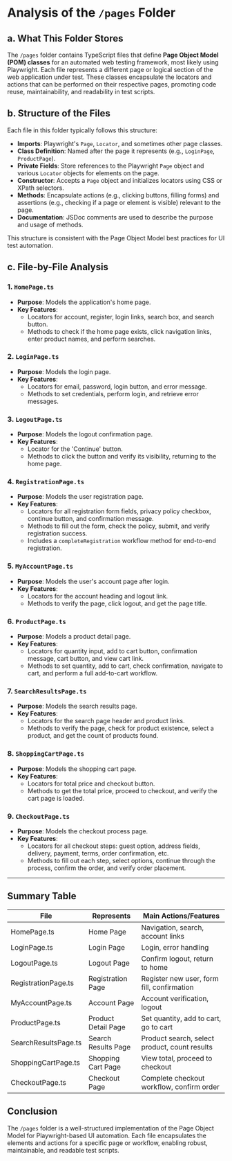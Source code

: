 # Analysis of the `/pages` Folder

## a. What This Folder Stores

The `/pages` folder contains TypeScript files that define **Page Object Model (POM) classes** for an automated web testing framework, most likely using Playwright. Each file represents a different page or logical section of the web application under test. These classes encapsulate the locators and actions that can be performed on their respective pages, promoting code reuse, maintainability, and readability in test scripts.

## b. Structure of the Files

Each file in this folder typically follows this structure:

- **Imports**: Playwright's `Page`, `Locator`, and sometimes other page classes.
- **Class Definition**: Named after the page it represents (e.g., `LoginPage`, `ProductPage`).
- **Private Fields**: Store references to the Playwright `Page` object and various `Locator` objects for elements on the page.
- **Constructor**: Accepts a `Page` object and initializes locators using CSS or XPath selectors.
- **Methods**: Encapsulate actions (e.g., clicking buttons, filling forms) and assertions (e.g., checking if a page or element is visible) relevant to the page.
- **Documentation**: JSDoc comments are used to describe the purpose and usage of methods.

This structure is consistent with the Page Object Model best practices for UI test automation.

## c. File-by-File Analysis

### 1. `HomePage.ts`

- **Purpose**: Models the application's home page.
- **Key Features**:
  - Locators for account, register, login links, search box, and search button.
  - Methods to check if the home page exists, click navigation links, enter product names, and perform searches.

### 2. `LoginPage.ts`

- **Purpose**: Models the login page.
- **Key Features**:
  - Locators for email, password, login button, and error message.
  - Methods to set credentials, perform login, and retrieve error messages.

### 3. `LogoutPage.ts`

- **Purpose**: Models the logout confirmation page.
- **Key Features**:
  - Locator for the 'Continue' button.
  - Methods to click the button and verify its visibility, returning to the home page.

### 4. `RegistrationPage.ts`

- **Purpose**: Models the user registration page.
- **Key Features**:
  - Locators for all registration form fields, privacy policy checkbox, continue button, and confirmation message.
  - Methods to fill out the form, check the policy, submit, and verify registration success.
  - Includes a `completeRegistration` workflow method for end-to-end registration.

### 5. `MyAccountPage.ts`

- **Purpose**: Models the user's account page after login.
- **Key Features**:
  - Locators for the account heading and logout link.
  - Methods to verify the page, click logout, and get the page title.

### 6. `ProductPage.ts`

- **Purpose**: Models a product detail page.
- **Key Features**:
  - Locators for quantity input, add to cart button, confirmation message, cart button, and view cart link.
  - Methods to set quantity, add to cart, check confirmation, navigate to cart, and perform a full add-to-cart workflow.

### 7. `SearchResultsPage.ts`

- **Purpose**: Models the search results page.
- **Key Features**:
  - Locators for the search page header and product links.
  - Methods to verify the page, check for product existence, select a product, and get the count of products found.

### 8. `ShoppingCartPage.ts`

- **Purpose**: Models the shopping cart page.
- **Key Features**:
  - Locators for total price and checkout button.
  - Methods to get the total price, proceed to checkout, and verify the cart page is loaded.

### 9. `CheckoutPage.ts`

- **Purpose**: Models the checkout process page.
- **Key Features**:
  - Locators for all checkout steps: guest option, address fields, delivery, payment, terms, order confirmation, etc.
  - Methods to fill out each step, select options, continue through the process, confirm the order, and verify order placement.

---

## Summary Table

| File                 | Represents          | Main Actions/Features                         |
| -------------------- | ------------------- | --------------------------------------------- |
| HomePage.ts          | Home Page           | Navigation, search, account links             |
| LoginPage.ts         | Login Page          | Login, error handling                         |
| LogoutPage.ts        | Logout Page         | Confirm logout, return to home                |
| RegistrationPage.ts  | Registration Page   | Register new user, form fill, confirmation    |
| MyAccountPage.ts     | Account Page        | Account verification, logout                  |
| ProductPage.ts       | Product Detail Page | Set quantity, add to cart, go to cart         |
| SearchResultsPage.ts | Search Results Page | Product search, select product, count results |
| ShoppingCartPage.ts  | Shopping Cart Page  | View total, proceed to checkout               |
| CheckoutPage.ts      | Checkout Page       | Complete checkout workflow, confirm order     |

## Conclusion

The `/pages` folder is a well-structured implementation of the Page Object Model for Playwright-based UI automation. Each file encapsulates the elements and actions for a specific page or workflow, enabling robust, maintainable, and readable test scripts.
